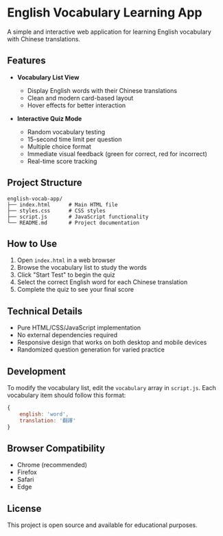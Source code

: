 # English Vocabulary Learning App

A simple and interactive web application for learning English vocabulary with Chinese translations.

## Features

- **Vocabulary List View**
  - Display English words with their Chinese translations
  - Clean and modern card-based layout
  - Hover effects for better interaction

- **Interactive Quiz Mode**
  - Random vocabulary testing
  - 15-second time limit per question
  - Multiple choice format
  - Immediate visual feedback (green for correct, red for incorrect)
  - Real-time score tracking

## Project Structure

```
english-vocab-app/
├── index.html      # Main HTML file
├── styles.css      # CSS styles
├── script.js       # JavaScript functionality
└── README.md       # Project documentation
```

## How to Use

1. Open `index.html` in a web browser
2. Browse the vocabulary list to study the words
3. Click "Start Test" to begin the quiz
4. Select the correct English word for each Chinese translation
5. Complete the quiz to see your final score

## Technical Details

- Pure HTML/CSS/JavaScript implementation
- No external dependencies required
- Responsive design that works on both desktop and mobile devices
- Randomized question generation for varied practice

## Development

To modify the vocabulary list, edit the `vocabulary` array in `script.js`. Each vocabulary item should follow this format:

```javascript
{
    english: 'word',
    translation: '翻譯'
}
```

## Browser Compatibility

- Chrome (recommended)
- Firefox
- Safari
- Edge

## License

This project is open source and available for educational purposes.
